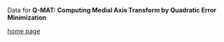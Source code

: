 Data for
**Q-MAT: Computing Medial Axis Transform by Quadratic Error Minimization**

[home page](https://binwangthss.github.io/qmat/qmat.html)